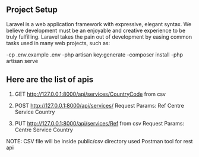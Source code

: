 ## Project Setup

Laravel is a web application framework with expressive, elegant syntax. We believe development must be an enjoyable and creative experience to be truly fulfilling. Laravel takes the pain out of development by easing common tasks used in many web projects, such as:

-cp .env.example .env
-php artisan key:generate
-composer install
-php artisan serve

## Here are the list of apis

1. GET http://127.0.0.1:8000/api/services/CountryCode from csv

2. POST http://127.0.0.1:8000/api/services/
Request Params:
Ref
Centre
Service
Country

3. PUT http://127.0.0.1:8000/api/services/Ref from csv
Request Params:
Centre
Service
Country

NOTE: CSV file will be inside public/csv directory 
used Postman tool for rest api


